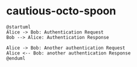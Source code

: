 # cautious-octo-spoon

```plantuml
@startuml
Alice -> Bob: Authentication Request
Bob --> Alice: Authentication Response

Alice -> Bob: Another authentication Request
Alice <-- Bob: another authentication Response
@enduml
```
